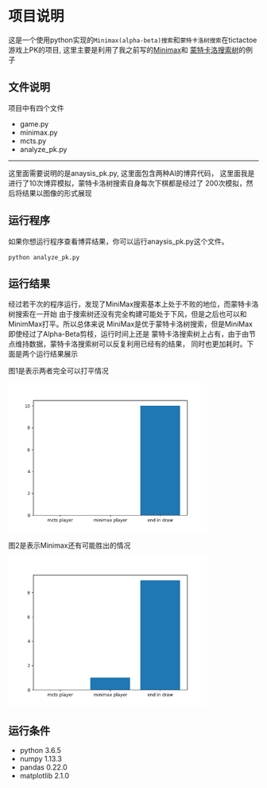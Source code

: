 # 项目说明

这是一个使用python实现的``Minimax(alpha-beta)搜索``和``蒙特卡洛树搜索``在tictactoe游戏上PK的项目,
这里主要是利用了我之前写的[Minimax](https://github.com/zhuliquan/tictactoe_minimax)和
[蒙特卡洛搜索树](https://github.com/zhuliquan/tictactoe_mcts)的例子

## 文件说明

项目中有四个文件
- game.py 
- minimax.py
- mcts.py 
- analyze_pk.py
---
这里面需要说明的是anaysis_pk.py, 这里面包含两种AI的博弈代码，
这里面我是进行了10次博弈模拟，蒙特卡洛树搜索自身每次下棋都是经过了
200次模拟，然后将结果以图像的形式展现

## 运行程序
如果你想运行程序查看博弈结果，你可以运行anaysis_pk.py这个文件。
```
python analyze_pk.py
```

## 运行结果
经过若干次的程序运行，发现了MiniMax搜索基本上处于不败的地位，而蒙特卡洛树搜索在一开始
由于搜索树还没有完全构建可能处于下风，但是之后也可以和MinimMax打平。所以总体来说
MiniMax是优于蒙特卡洛树搜索，但是MiniMax即使经过了Alpha-Beta剪枝，运行时间上还是
蒙特卡洛搜索树上占有，由于由节点维持数据，蒙特卡洛搜索树可以反复利用已经有的结果，
同时也更加耗时。下面是两个运行结果展示
<div>
<p>图1是表示两者完全可以打平情况</p>
<img src="./result_1.png" height=300 width=400>
</div>
<div>
<p>图2是表示Minimax还有可能胜出的情况</p>
<img src="./result_2.png" height=300 width=400>
</div>

## 运行条件
- python 3.6.5
- numpy 1.13.3
- pandas 0.22.0
- matplotlib 2.1.0
